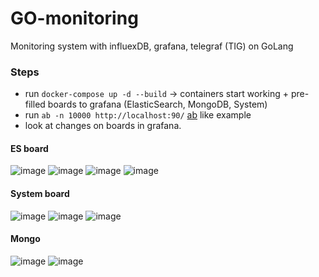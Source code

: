 # GO-monitoring
Monitoring system with influexDB, grafana, telegraf (TIG) on GoLang

### Steps

- run `docker-compose up -d --build` -> containers start working + pre-filled boards to grafana (ElasticSearch, MongoDB, System)
- run `ab -n 10000 http://localhost:90/` [ab](https://httpd.apache.org/docs/2.4/programs/ab.html) like example 
- look at changes on boards in grafana.

#### ES board
![image](https://user-images.githubusercontent.com/51129612/220711576-0d95bb1a-ff4f-4a2d-bb97-631a2297f261.png)
![image](https://user-images.githubusercontent.com/51129612/220711702-3208ae9f-5011-41bd-81a6-7a48c803e9d3.png)
![image](https://user-images.githubusercontent.com/51129612/220711857-f3468355-3e97-460e-9bd2-84bbf018c6d3.png)
![image](https://user-images.githubusercontent.com/51129612/220711898-437d8bf0-0785-464c-a035-5fb948778337.png)


#### System board
![image](https://user-images.githubusercontent.com/51129612/220712041-6579c615-f855-426c-9cb9-073779d20b44.png)
![image](https://user-images.githubusercontent.com/51129612/220712090-5876c855-2f95-4714-bfe7-69afaff1a490.png)
![image](https://user-images.githubusercontent.com/51129612/220712182-e5e1baac-6665-453a-b8be-bbaad51f065f.png)


#### Mongo
![image](https://user-images.githubusercontent.com/51129612/220712349-449f7bb7-3077-43da-8d46-71d5b0c3c56d.png)
![image](https://user-images.githubusercontent.com/51129612/220712467-cb652111-8c7e-402d-b0ce-abd0627c88ee.png)

